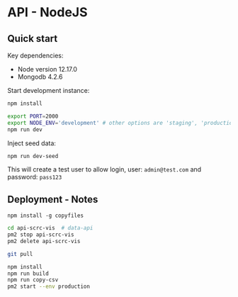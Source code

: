 
# API - NodeJS

## Quick start

Key dependencies:

- Node version 12.17.0
- Mongodb 4.2.6

Start development instance:

```bash
npm install

export PORT=2000
export NODE_ENV='development' # other options are 'staging', 'production'
npm run dev
```

Inject seed data:

```bash
npm run dev-seed
```

This will create a test user to allow login, user: `admin@test.com` and password: `pass123`

## Deployment - Notes 


```
npm install -g copyfiles
```

```bash
cd api-scrc-vis  # data-api
pm2 stop api-scrc-vis
pm2 delete api-scrc-vis

git pull

npm install
npm run build 
npm run copy-csv
pm2 start --env production
```
 

